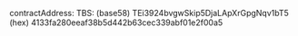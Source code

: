 contractAddress:
TBS:
    (base58) TEi3924bvgwSkip5DjaLApXrGpgNqv1bT5
    (hex) 4133fa280eeaf38b5d442b63cec339abf01e2f00a5


